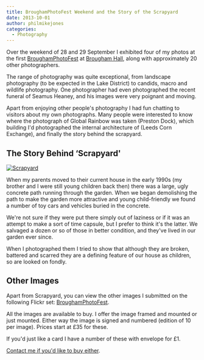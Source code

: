 ```yaml
---
title: BroughamPhotoFest Weekend and the Story of the Scrapyard
date: 2013-10-01
author: philmikejones
categories:
  - Photography
---
```


Over the weekend of 28 and 29 September I exhibited four of my photos at the first [BroughamPhotoFest](http://www.broughamhall.co.uk/news-and-events/) at [Brougham Hall](http://www.broughamhall.co.uk), along with approximately 20 other photographers.

The range of photography was quite exceptional, from landscape photography (to be expected in the Lake District) to candids, macro and wildlife photography. One photographer had even photographed the recent funeral of Seamus Heaney, and his images were very poignant and moving.

Apart from enjoying other people's photography I had fun chatting to visitors about my own photographs. Many people were interested to know where the photograph of Global Rainbow was taken (Preston Dock), which building I'd photographed the internal architecture of (Leeds Corn Exchange), and finally the story behind the scrapyard.

## The Story Behind &#8216;Scrapyard'

[<img class="aligncenter size-full wp-image-861" alt="Scrapyard" src="https://i1.wp.com/www.philmikejones.net/wp-content/uploads/2013/10/scrapyard.jpg?resize=640%2C428" data-recalc-dims="1" />](https://i0.wp.com/www.philmikejones.net/wp-content/uploads/2013/10/scrapyard.jpg)
  
When my parents moved to their current house in the early 1990s (my brother and I were still young children back then) there was a large, ugly concrete path running through the garden. When we began demolishing the path to make the garden more attractive and young child-friendly we found a number of toy cars and vehicles buried in the concrete.

We're not sure if they were put there simply out of laziness or if it was an attempt to make a sort of time capsule, but I prefer to think it's the latter. We salvaged a dozen or so of those in better condition, and they've lived in our garden ever since.

When I photographed them I tried to show that although they are broken, battered and scarred they are a defining feature of our house as children, so are looked on fondly.

## Other Images

Apart from Scrapyard, you can view the other images I submitted on the following Flickr set: [BroughamPhotoFest](http://www.flickr.com/photos/phil-jones/sets/72157635441985358/).

All the images are available to buy. I offer the image framed and mounted or just mounted. Either way the image is signed and numbered (edition of 10 per image). Prices start at £35 for these.

If you'd just like a card I have a number of these with envelope for £1.

[Contact me if you'd like to buy either](http://www.philmikejones.net/contact/ "Contact").